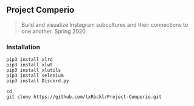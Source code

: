 ## Project Comperio
> Build and visualize Instagram subcultures and their connections to one another. Spring 2020.

### Installation
```
pip3 install xlrd
pip3 install xlwt
pip3 install xlutils
pip3 install selenium
pip3 install Discord.py

cd
git clone https://github.com/lxRbckl/Project-Comperio.git
```
